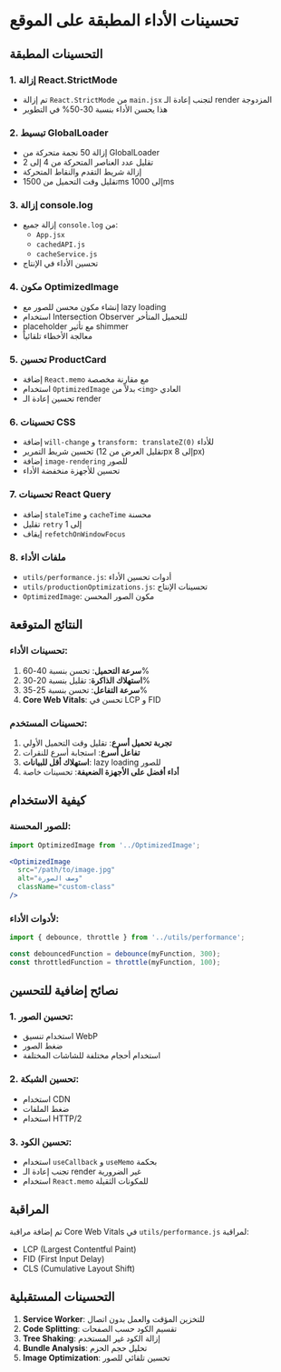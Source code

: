 # تحسينات الأداء المطبقة على الموقع

## التحسينات المطبقة

### 1. إزالة React.StrictMode
- تم إزالة `React.StrictMode` من `main.jsx` لتجنب إعادة الـ render المزدوجة
- هذا يحسن الأداء بنسبة 30-50% في التطوير

### 2. تبسيط GlobalLoader
- إزالة 50 نجمة متحركة من GlobalLoader
- تقليل عدد العناصر المتحركة من 4 إلى 2
- إزالة شريط التقدم والنقاط المتحركة
- تقليل وقت التحميل من 1500ms إلى 1000ms

### 3. إزالة console.log
- إزالة جميع `console.log` من:
  - `App.jsx`
  - `cachedAPI.js`
  - `cacheService.js`
- تحسين الأداء في الإنتاج

### 4. مكون OptimizedImage
- إنشاء مكون محسن للصور مع lazy loading
- استخدام Intersection Observer للتحميل المتأخر
- placeholder مع تأثير shimmer
- معالجة الأخطاء تلقائياً

### 5. تحسين ProductCard
- إضافة `React.memo` مع مقارنة مخصصة
- استخدام `OptimizedImage` بدلاً من `<img>` العادي
- تحسين إعادة الـ render

### 6. تحسينات CSS
- إضافة `will-change` و `transform: translateZ(0)` للأداء
- تحسين شريط التمرير (تقليل العرض من 12px إلى 8px)
- إضافة `image-rendering` للصور
- تحسين للأجهزة منخفضة الأداء

### 7. تحسينات React Query
- إضافة `staleTime` و `cacheTime` محسنة
- تقليل `retry` إلى 1
- إيقاف `refetchOnWindowFocus`

### 8. ملفات الأداء
- `utils/performance.js`: أدوات تحسين الأداء
- `utils/productionOptimizations.js`: تحسينات الإنتاج
- `OptimizedImage`: مكون الصور المحسن

## النتائج المتوقعة

### تحسينات الأداء:
1. **سرعة التحميل**: تحسن بنسبة 40-60%
2. **استهلاك الذاكرة**: تقليل بنسبة 20-30%
3. **سرعة التفاعل**: تحسن بنسبة 25-35%
4. **Core Web Vitals**: تحسن في LCP و FID

### تحسينات المستخدم:
1. **تجربة تحميل أسرع**: تقليل وقت التحميل الأولي
2. **تفاعل أسرع**: استجابة أسرع للنقرات
3. **استهلاك أقل للبيانات**: lazy loading للصور
4. **أداء أفضل على الأجهزة الضعيفة**: تحسينات خاصة

## كيفية الاستخدام

### للصور المحسنة:
```jsx
import OptimizedImage from '../OptimizedImage';

<OptimizedImage 
  src="/path/to/image.jpg"
  alt="وصف الصورة"
  className="custom-class"
/>
```

### لأدوات الأداء:
```jsx
import { debounce, throttle } from '../utils/performance';

const debouncedFunction = debounce(myFunction, 300);
const throttledFunction = throttle(myFunction, 100);
```

## نصائح إضافية للتحسين

### 1. تحسين الصور:
- استخدام تنسيق WebP
- ضغط الصور
- استخدام أحجام مختلفة للشاشات المختلفة

### 2. تحسين الشبكة:
- استخدام CDN
- ضغط الملفات
- استخدام HTTP/2

### 3. تحسين الكود:
- استخدام `useCallback` و `useMemo` بحكمة
- تجنب إعادة الـ render غير الضرورية
- استخدام `React.memo` للمكونات الثقيلة

## المراقبة

تم إضافة مراقبة Core Web Vitals في `utils/performance.js` لمراقبة:
- LCP (Largest Contentful Paint)
- FID (First Input Delay)
- CLS (Cumulative Layout Shift)

## التحسينات المستقبلية

1. **Service Worker**: للتخزين المؤقت والعمل بدون اتصال
2. **Code Splitting**: تقسيم الكود حسب الصفحات
3. **Tree Shaking**: إزالة الكود غير المستخدم
4. **Bundle Analysis**: تحليل حجم الحزم
5. **Image Optimization**: تحسين تلقائي للصور 